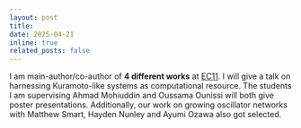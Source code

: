 ```yaml
---
layout: post
title: 
date: 2025-04-21
inline: true
related_posts: false
---
```


I am main-author/co-author of **4 different works** at [EC11](https://sites.google.com/edu.k.u-tokyo.ac.jp/ecc11/home). I will give a talk on harnessing Kuramoto-like systems as computational resource. The students I am supervising Ahmad Mohiuddin and Oussama Ounissi will both give poster presentations. Additionally, our work on growing oscillator networks with Matthew Smart, Hayden Nunley and Ayumi Ozawa also got selected. 